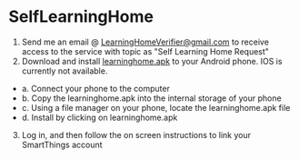 # SelfLearningHome

1. Send me an email @ LearningHomeVerifier@gmail.com to receive access to the service with topic as "Self Learning Home Request"
2. Download and install [learninghome.apk](https://github.com/gearsmotion789/SelfLearningHome/raw/master/learninghome.apk) to your Android phone. IOS is currently not available.
  - a. Connect your phone to the computer
  - b. Copy the learninghome.apk into the internal storage of your phone
  - c. Using a file manager on your phone, locate the learninghome.apk file
  - d. Install by clicking on learninghome.apk
3. Log in, and then follow the on screen instructions to link your SmartThings account
